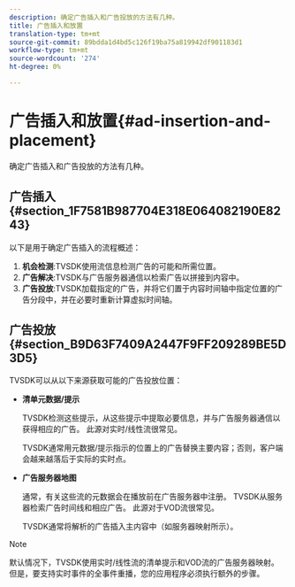 ```yaml
---
description: 确定广告插入和广告投放的方法有几种。
title: 广告插入和放置
translation-type: tm+mt
source-git-commit: 89bdda1d4bd5c126f19ba75a819942df901183d1
workflow-type: tm+mt
source-wordcount: '274'
ht-degree: 0%

---
```



# 广告插入和放置{#ad-insertion-and-placement}

确定广告插入和广告投放的方法有几种。

## 广告插入{#section_1F7581B987704E318E064082190E8243}

以下是用于确定广告插入的流程概述：

1. **机会检测**:TVSDK使用流信息检测广告的可能和所需位置。
1. **广告解决**:TVSDK与广告服务器通信以检索广告以拼接到内容中。
1. **广告投放**:TVSDK加载指定的广告，并将它们置于内容时间轴中指定位置的广告分段中，并在必要时重新计算虚拟时间轴。

## 广告投放{#section_B9D63F7409A2447F9FF209289BE5D3D5}

TVSDK可以从以下来源获取可能的广告投放位置：

* **清单元数据/提示**

   TVSDK检测这些提示，从这些提示中提取必要信息，并与广告服务器通信以获得相应的广告。 此源对实时/线性流很常见。

   TVSDK通常用元数据/提示指示的位置上的广告替换主要内容；否则，客户端会越来越落后于实际的实时点。

* **广告服务器地图**

   通常，有关这些流的元数据会在播放前在广告服务器中注册。 TVSDK从服务器检索广告时间线和相应广告。 此源对于VOD流很常见。

   TVSDK通常将解析的广告插入主内容中（如服务器映射所示）。

>[!NOTE]
>
>默认情况下，TVSDK使用实时/线性流的清单提示和VOD流的广告服务器映射。 但是，要支持实时事件的全事件重播，您的应用程序必须执行额外的步骤。

